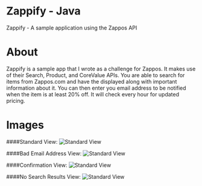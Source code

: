 Zappify - Java
============

Zappify - A sample application using the Zappos API


About
============

Zappify is a sample app that I wrote as a challenge for Zappos.  It makes use of their Search, Product, and CoreValue APIs.  You are able to search for items from Zappos.com and have the displayed along with important information about it.  You can then enter you email address to be notified when the item is at least 20% off.  It will check every hour for updated pricing.


Images
============


####Standard View:
![Standard View](https://raw.github.com/ianb821/Zappify-Java/master/Zappify%20Images/ZapposItem.jpg)

####Bad Email Address View:
![Standard View](https://raw.github.com/ianb821/Zappify-Java/master/Zappify%20Images/BadEmail.jpg)

####Confirmation View:
![Standard View](https://raw.github.com/ianb821/Zappify-Java/master/Zappify%20Images/Confirmation.jpg)

####No Search Results View:
![Standard View](https://raw.github.com/ianb821/Zappify-Java/master/Zappify%20Images/NoSearchResults.jpg)

